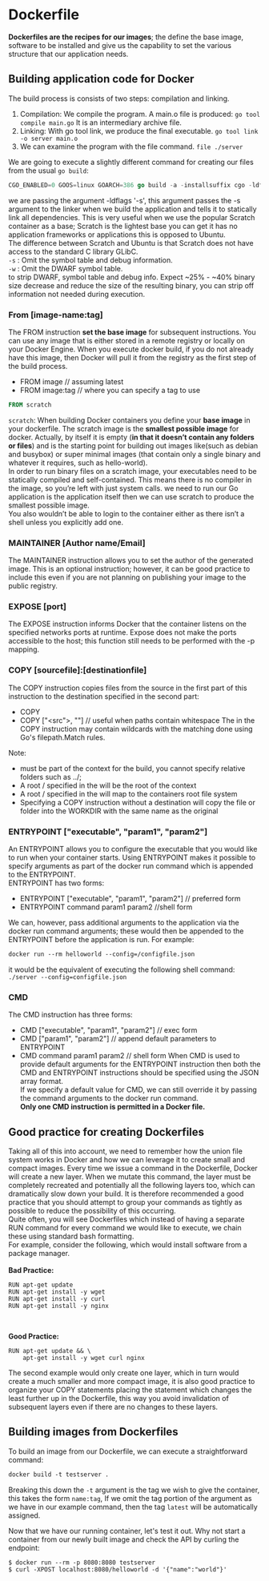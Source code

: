 # Dockerfile
**Dockerfiles are the recipes for our images**; the define the base image, software to be installed and give us the capability to set the various structure that our application needs.

## Building application code for Docker
The build process is consists of two steps: compilation and linking. 
1. Compilation: We compile the program. A main.o file is produced: `go tool compile main.go` It is an intermediary archive file.
2. Linking: With go tool link, we produce the final executable. `go tool link -o server main.o`
3. We can examine the program with the file command. `file ./server`

We are going to execute a slightly different command for creating our files from the usual `go build`:
```go
CGO_ENABLED=0 GOOS=linux GOARCH=386 go build -a -installsuffix cgo -ldflags '-s -w' -o server
```
we are passing the argument -ldflags '-s', this argument passes the -s argument to the linker when we build the application and tells it to statically link all dependencies. This is very useful when we use the popular Scratch container as a base; Scratch is the lightest base you can get it has no application frameworks or applications this is opposed to Ubuntu.<br/>
The difference between Scratch and Ubuntu is that Scratch does not have access to the standard C library GLibC.<br/>
`-s` : Omit the symbol table and debug information.<br/>
`-w` : Omit the DWARF symbol table.<br/>
to strip DWARF, symbol table and debug info. Expect ~25% - ~40% binary size decrease and reduce the size of the resulting binary, you can strip off information not needed during execution.

### From [image-name:tag]
The FROM instruction **set the base image** for subsequent instructions. You can use any image that is either stored in a remote registry or locally on your Docker Engine. When you execute docker build, if you do not already have this image, then Docker will pull it from the registry as the first step of the build process.
* FROM image // assuming latest
* FROM image:tag // where you can specify a tag to use

```dockerfile
FROM scratch
```
`scratch`: When building Docker containers you define your **base image** in your dockerfile. The scratch image is the **smallest possible image** for docker. Actually, by itself it is empty (**in that it doesn’t contain any folders or files**) and is the starting point for building out images like(such as debian and busybox) or super minimal images (that contain only a single binary and whatever it requires, such as hello-world).<br/>
In order to run binary files on a scratch image, your executables need to be statically compiled and self-contained. This means there is no compiler in the image, so you’re left with just system calls. we need to run our Go application is the application itself then we can use scratch to produce the smallest possible image.<br/>
You also wouldn’t be able to login to the container either as there isn’t a shell unless you explicitly add one.

### MAINTAINER [Author name/Email]
The MAINTAINER instruction allows you to set the author of the generated image. This is an optional instruction; however, it can be good practice to include this even if you are not planning on publishing your image to the public registry.

### EXPOSE [port]
The EXPOSE instruction informs Docker that the container listens on the specified networks ports at runtime. Expose does not make the ports accessible to the host; this function still needs to be performed with the -p mapping.

### COPY [sourcefile]:[destinationfile]
The COPY instruction copies files from the source in the first part of this instruction to the destination specified in the second part:
* COPY <src> <dest>
* COPY ["<src">, "<dest>"] // useful when paths contain whitespace
The <src> in the COPY instruction may contain wildcards with the matching done using Go's filepath.Match rules.

Note:
* <src> must be part of the context for the build, you cannot specify relative folders such as ../;
* A root / specified in the <src> will be the root of the context
* A root / specified in the <dest> will map to the containers root file system
* Specifying a COPY instruction without a destination will copy the file or folder into the WORKDIR with the same name as the original

### ENTRYPOINT ["executable", "param1", "param2"]
An ENTRYPOINT allows you to configure the executable that you would like to run when your container starts. Using ENTRYPOINT makes it possible to specify arguments as part of the docker run command which is appended to the ENTRYPOINT.<br/>
ENTRYPOINT has two forms:
* ENTRYPOINT ["executable", "param1", "param2"] // preferred form
* ENTRYPOINT command param1 param2 //shell form

We can, however, pass additional arguments to the application via the docker run command arguments; these would then be appended to the ENTRYPOINT before the application is run. For example:
```dockerfile
docker run --rm helloworld --config=/configfile.json
```
it would be the equivalent of executing the following shell command: ` ./server --config=configfile.json`

### CMD
The CMD instruction has three forms:
* CMD ["executable", "param1", "param2"] // exec form
* CMD ["param1", "param2"] // append default parameters to ENTRYPOINT
* CMD command param1 param2 // shell form
When CMD is used to provide default arguments for the ENTRYPOINT instruction then both the CMD and ENTRYPOINT instructions should be specified using the JSON array format.<br/>
If we specify a default value for CMD, we can still override it by passing the command arguments to the docker run command.<br/>
**Only one CMD instruction is permitted in a Docker file.**

## Good practice for creating Dockerfiles
Taking all of this into account, we need to remember how the union file system works in Docker and how we can leverage it to create small and compact images. Every time we issue a command in the Dockerfile, Docker will create a new layer. When we mutate this command, the layer must be completely recreated and potentially all the following layers too, which can dramatically slow down your build. It is therefore recommended a good practice that you should attempt to group your commands as tightly as possible to reduce the possibility of this occurring.<br/>
Quite often, you will see Dockerfiles which instead of having a separate RUN command for every command we would like to execute, we chain these using standard bash formatting.<br/>
For example, consider the following, which would install software from a package manager.<br/><br/>
**Bad Practice:**
```
RUN apt-get update
RUN apt-get install -y wget
RUN apt-get install -y curl
RUN apt-get install -y nginx
```
<br/>

**Good Practice:**
```
RUN apt-get update && \
    apt-get install -y wget curl nginx
```

The second example would only create one layer, which in turn would create a much smaller and more compact image, it is also good practice to organize your COPY statements placing the statement which changes the least further up in the Dockerfile, this way you avoid invalidation of subsequent layers even if there are no changes to these layers.

## Building images from Dockerfiles
To build an image from our Dockerfile, we can execute a straightforward command:
```dockerfile
docker build -t testserver .
```
Breaking this down the `-t` argument is the tag we wish to give the container, this takes the form `name:tag`, If we omit the tag portion of the argument as we have in our example command, then the tag `latest` will be automatically assigned.

Now that we have our running container, let's test it out. Why not start a container from our newly built image and check the API by curling the endpoint:
```
$ docker run --rm -p 8080:8080 testserver
$ curl -XPOST localhost:8080/helloworld -d '{"name":"world"}'
```

